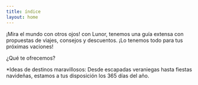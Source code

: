 ```yaml
---
title: índice
layout: home
---
```


¡Mira el mundo con otros ojos! con Lunor, tenemos una guía extensa con propuestas de viajes, consejos y descuentos. ¡Lo tenemos todo para tus próximas vaciones!

¿Qué te ofrecemos?


*Ideas de destinos maravillosos: Desde escapadas veraniegas hasta fiestas navideñas, estamos a tus disposición los 365 días del año.





